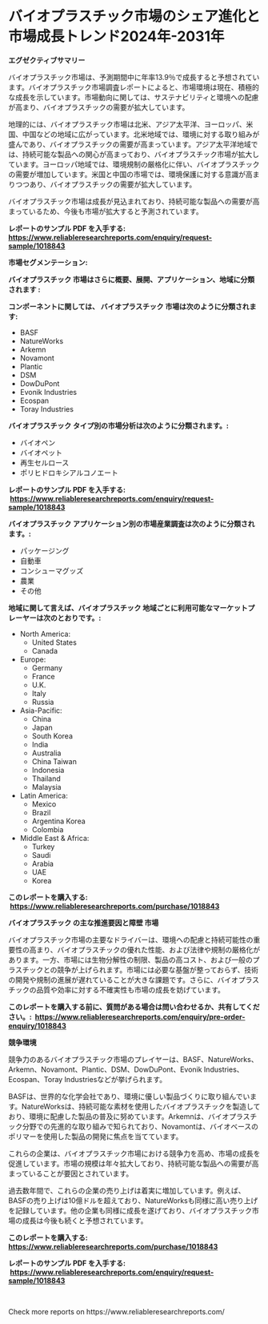 <p><h1>バイオプラスチック市場のシェア進化と市場成長トレンド2024年-2031年</h1></p><p><strong>エグゼクティブサマリー</strong></p>
<p><p>バイオプラスチック市場は、予測期間中に年率13.9％で成長すると予想されています。バイオプラスチック市場調査レポートによると、市場環境は現在、積極的な成長を示しています。市場動向に関しては、サステナビリティと環境への配慮が高まり、バイオプラスチックの需要が拡大しています。</p><p>地理的には、バイオプラスチック市場は北米、アジア太平洋、ヨーロッパ、米国、中国などの地域に広がっています。北米地域では、環境に対する取り組みが盛んであり、バイオプラスチックの需要が高まっています。アジア太平洋地域では、持続可能な製品への関心が高まっており、バイオプラスチック市場が拡大しています。ヨーロッパ地域では、環境規制の厳格化に伴い、バイオプラスチックの需要が増加しています。米国と中国の市場では、環境保護に対する意識が高まりつつあり、バイオプラスチックの需要が拡大しています。</p><p>バイオプラスチック市場は成長が見込まれており、持続可能な製品への需要が高まっているため、今後も市場が拡大すると予測されています。</p></p>
<p><strong>レポートのサンプル PDF を入手する: <a href="https://www.reliableresearchreports.com/enquiry/request-sample/1018843">https://www.reliableresearchreports.com/enquiry/request-sample/1018843</a></strong></p>
<p><strong>市場セグメンテーション:</strong></p>
<p><strong> バイオプラスチック 市場はさらに概要、展開、アプリケーション、地域に分類されます :</strong></p>
<p><strong>コンポーネントに関しては、 バイオプラスチック 市場は次のように分類されます: &nbsp;</strong></p>
<p><ul><li>BASF</li><li>NatureWorks</li><li>Arkemn</li><li>Novamont</li><li>Plantic</li><li>DSM</li><li>DowDuPont</li><li>Evonik Industries</li><li>Ecospan</li><li>Toray Industries</li></ul></p>
<p><strong> バイオプラスチック タイプ別の市場分析は次のように分類されます。:</strong></p>
<p><ul><li>バイオペン</li><li>バイオペット</li><li>再生セルロース</li><li>ポリヒドロキシアルコノエート</li></ul></p>
<p><strong>レポートのサンプル PDF を入手する: &nbsp;<a href="https://www.reliableresearchreports.com/enquiry/request-sample/1018843">https://www.reliableresearchreports.com/enquiry/request-sample/1018843</a></strong></p>
<p><strong> バイオプラスチック アプリケーション別の市場産業調査は次のように分類されます。:</strong></p>
<p><ul><li>パッケージング</li><li>自動車</li><li>コンシューマグッズ</li><li>農業</li><li>その他</li></ul></p>
<p><strong>地域に関して言えば、バイオプラスチック 地域ごとに利用可能なマーケットプレーヤーは次のとおりです。:</strong></p>
<p><ul>
    <li>
        North America:
        <ul>
            <li>United States</li>
            <li>Canada</li>
        </ul>
    </li>
    <li>
        Europe:
        <ul>
            <li>Germany</li>
            <li>France</li>
            <li>U.K.</li>
            <li>Italy</li>
            <li>Russia</li>
        </ul>
    </li>
    <li>
        Asia-Pacific:
        <ul>
            <li>China</li>
            <li>Japan</li>
            <li>South Korea</li>
            <li>India</li>
            <li>Australia</li>
            <li>China Taiwan</li>
            <li>Indonesia</li>
            <li>Thailand</li>
            <li>Malaysia</li>
        </ul>
    </li>
    <li>
        Latin America:
        <ul>
            <li>Mexico</li>
            <li>Brazil</li>
            <li>Argentina Korea</li>
            <li>Colombia</li>
        </ul>
    </li>
    <li>
        Middle East & Africa:
        <ul>
            <li>Turkey</li>
            <li>Saudi</li>
            <li>Arabia</li>
            <li>UAE</li>
            <li>Korea</li>
        </ul>
    </li>
    </ul></p>
<p><strong>このレポートを購入する: &nbsp;<a href="https://www.reliableresearchreports.com/purchase/1018843">https://www.reliableresearchreports.com/purchase/1018843</a></strong></p>
<p><strong>バイオプラスチック の主な推進要因と障壁 市場</strong></p>
<p><p>バイオプラスチック市場の主要なドライバーは、環境への配慮と持続可能性の重要性の高まり、バイオプラスチックの優れた性能、および法律や規制の厳格化があります。一方、市場には生物分解性の制限、製品の高コスト、および一般のプラスチックとの競争が上げられます。市場には必要な基盤が整っておらず、技術の開発や規制の進展が遅れていることが大きな課題です。さらに、バイオプラスチックの品質や効率に対する不確実性も市場の成長を妨げています。</p></p>
<p><strong>このレポートを購入する前に、質問がある場合は問い合わせるか、共有してください。:&nbsp; <a href="https://www.reliableresearchreports.com/enquiry/pre-order-enquiry/1018843">https://www.reliableresearchreports.com/enquiry/pre-order-enquiry/1018843</a></strong></p>
<p><strong>競争環境</strong></p>
<p><p>競争力のあるバイオプラスチック市場のプレイヤーは、BASF、NatureWorks、Arkemn、Novamont、Plantic、DSM、DowDuPont、Evonik Industries、Ecospan、Toray Industriesなどが挙げられます。</p><p>BASFは、世界的な化学会社であり、環境に優しい製品づくりに取り組んでいます。NatureWorksは、持続可能な素材を使用したバイオプラスチックを製造しており、環境に配慮した製品の普及に努めています。Arkemnは、バイオプラスチック分野での先進的な取り組みで知られており、Novamontは、バイオベースのポリマーを使用した製品の開発に焦点を当てています。</p><p>これらの企業は、バイオプラスチック市場における競争力を高め、市場の成長を促進しています。市場の規模は年々拡大しており、持続可能な製品への需要が高まっていることが要因とされています。</p><p>過去数年間で、これらの企業の売り上げは着実に増加しています。例えば、BASFの売り上げは10億ドルを超えており、NatureWorksも同様に高い売り上げを記録しています。他の企業も同様に成長を遂げており、バイオプラスチック市場の成長は今後も続くと予想されています。</p></p>
<p><strong>このレポートを購入する: &nbsp; <a href="https://www.reliableresearchreports.com/purchase/1018843">https://www.reliableresearchreports.com/purchase/1018843</a></strong></p>
<p><strong>レポートのサンプル PDF を入手する: &nbsp;<a href="https://www.reliableresearchreports.com/enquiry/request-sample/1018843">https://www.reliableresearchreports.com/enquiry/request-sample/1018843</a></strong><strong></strong></p>
<p>&nbsp;</p>
<p>Check more reports on https://www.reliableresearchreports.com/</p>